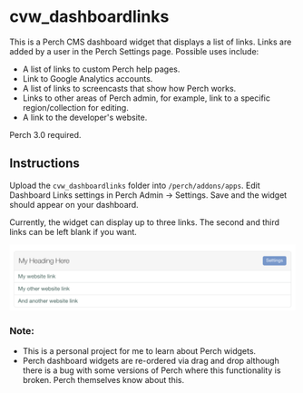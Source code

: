 # cvw_dashboardlinks

This is a Perch CMS dashboard widget that displays a list of links. Links are added by a user in the Perch Settings page. Possible uses include:

* A list of links to custom Perch help pages.
* Link to Google Analytics accounts.
* A list of links to screencasts that show how Perch works.
* Links to other areas of Perch admin, for example, link to a specific region/collection for editing.
* A link to the developer's website.

Perch 3.0 required.

## Instructions

Upload the `cvw_dashboardlinks` folder into `/perch/addons/apps`. Edit Dashboard Links settings in Perch Admin -> Settings. Save and the widget should appear on your dashboard.

Currently, the widget can display up to three links. The second and third links can be left blank if you want.

![screenshot](/screenshot.png?raw=true "Screenshot of the widget on the dashboard")

### Note: 

* This is a personal project for me to learn about Perch widgets.
* Perch dashboard widgets are re-ordered via drag and drop although there is a bug with some versions of Perch where this functionality is broken. Perch themselves know about this.